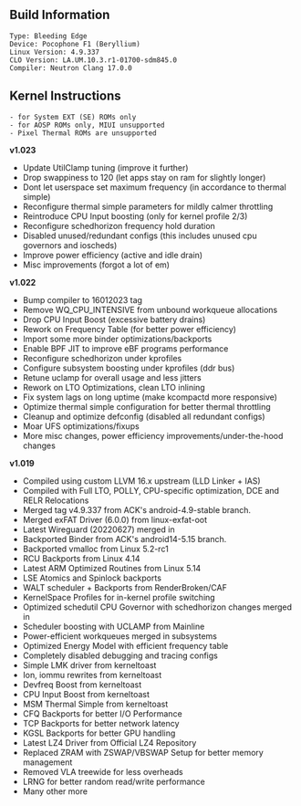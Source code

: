 ## Build Information
```
Type: Bleeding Edge
Device: Pocophone F1 (Beryllium)
Linux Version: 4.9.337
CLO Version: LA.UM.10.3.r1-01700-sdm845.0
Compiler: Neutron Clang 17.0.0
```
## Kernel Instructions
```
- for System EXT (SE) ROMs only
- for AOSP ROMs only, MIUI unsupported
- Pixel Thermal ROMs are unsupported
```

**v1.023**
* Update UtilClamp tuning (improve it further)
* Drop swappiness to 120 (let apps stay on ram for slightly longer)
* Dont let userspace set maximum frequency (in accordance to thermal simple)
* Reconfigure thermal simple parameters for mildly calmer throttling
* Reintroduce CPU Input boosting (only for kernel profile 2/3)
* Reconfigure schedhorizon frequency hold duration
* Disabled unused/redundant configs (this includes unused cpu governors and ioscheds)
* Improve power efficiency (active and idle drain)
* Misc improvements (forgot a lot of em)

**v1.022**
* Bump compiler to 16012023 tag
* Remove WQ_CPU_INTENSIVE from unbound workqueue allocations
* Drop CPU Input Boost (excessive battery drains)
* Rework on Frequency Table (for better power efficiency)
* Import some more binder optimizations/backports
* Enable BPF JIT to improve eBF programs performance
* Reconfigure schedhorizon under kprofiles
* Configure subsystem boosting under kprofiles (ddr bus)
* Retune uclamp for overall usage and less jitters
* Rework on LTO Optimizations, clean LTO inlining
* Fix system lags on long uptime (make kcompactd more responsive)
* Optimize thermal simple configuration for better thermal throttling
* Cleanup and optimize defconfig (disabled all redundant configs)
* Moar UFS optimizations/fixups
* More misc changes, power efficiency improvements/under-the-hood changes

**v1.019**
* Compiled using custom LLVM 16.x upstream (LLD Linker + IAS)
* Compiled with Full LTO, POLLY, CPU-specific optimization, DCE and RELR Relocations
* Merged tag v4.9.337 from ACK's android-4.9-stable branch.
* Merged exFAT Driver (6.0.0) from linux-exfat-oot
* Latest Wireguard (20220627) merged in
* Backported Binder from ACK's android14-5.15 branch.
* Backported vmalloc from Linux 5.2-rc1
* RCU Backports from Linux 4.14
* Latest ARM Optimized Routines from Linux 5.14
* LSE Atomics and Spinlock backports
* WALT scheduler + Backports from RenderBroken/CAF
* KernelSpace Profiles for in-kernel profile switching
* Optimized schedutil CPU Governor with schedhorizon changes merged in
* Scheduler boosting with UCLAMP from Mainline
* Power-efficient workqueues merged in subsystems
* Optimized Energy Model with efficient frequency table
* Completely disabled debugging and tracing configs
* Simple LMK driver from kerneltoast
* Ion, iommu rewrites from kerneltoast
* Devfreq Boost from kerneltoast
* CPU Input Boost from kerneltoast
* MSM Thermal Simple from kerneltoast
* CFQ Backports for better I/O Performance
* TCP Backports for better network latency
* KGSL Backports for better GPU handling
* Latest LZ4 Driver from Official LZ4 Repository
* Replaced ZRAM with ZSWAP/VBSWAP Setup for better memory management
* Removed VLA treewide for less overheads
* LRNG for better random read/write performance
* Many other more